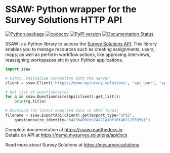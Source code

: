 # SSAW: Python wrapper for the Survey Solutions HTTP API

[![Python package](https://github.com/vavalomi/ssaw/workflows/Python%20package/badge.svg)](https://github.com/vavalomi/ssaw/actions)
[![codecov](https://codecov.io/gh/vavalomi/ssaw/branch/master/graph/badge.svg)](https://codecov.io/gh/vavalomi/ssaw)
[![PyPI version](https://badge.fury.io/py/ssaw.svg)](https://badge.fury.io/py/ssaw)
[![Documentation Status](https://readthedocs.org/projects/ssaw/badge/?version=latest)](https://ssaw.readthedocs.io/en/latest/?badge=latest)


SSAW is a Python library to access the [Survey Solutions API](<https://mysurvey.solutions>). This library enables you to manage resources such as creating assignments, users, maps; as well as perform workflow actions, like approving interviews, reassigning workspaces etc in your Python applications.


```python
import ssaw

# First, initialize connection with the server
client = ssaw.Client('https://demo.mysurvey.solutions', 'api_user', 'api_password')

# Get list of questionnaires
for q in ssaw.QuestionnairesApi(client).get_list():
    print(q.title)

# Download the latest exported data in SPSS format
filename = ssaw.ExportApi(client).get(export_type="SPSS",        
    questionnaire_identity="64136490cbc24a71a1df10f4b7115599$1")
```

Complete documentation at <https://ssaw.readthedocs.io>  
Details on API at <https://demo.mysurvey.solutions/apidocs>

Read more about Survey Solutions at <https://mysurvey.solutions>
